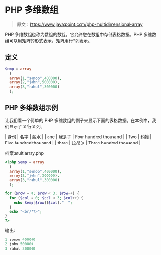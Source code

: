# PHP 多维数组

> 原文：<https://www.javatpoint.com/php-multidimensional-array>

PHP 多维数组也称为数组的数组。它允许您在数组中存储表格数据。PHP 多维数组可以用矩阵的形式表示，矩阵用行*列表示。

## 定义

```php
$emp = array
  (
  array(1,"sonoo",400000),
  array(2,"john",500000),
  array(3,"rahul",300000)
  );

```

## PHP 多维数组示例

让我们看一个简单的 PHP 多维数组的例子来显示下面的表格数据。在本例中，我们显示了 3 行 3 列。

| 身份 | 名字 | 薪水 |
| one | 我是子 | Four hundred thousand |
| Two | 约翰 | Five hundred thousand |
| three | 拉胡尔 | Three hundred thousand |

档案:multiarray.php

```php
<?php $emp = array
  (
  array(1,"sonoo",400000),
  array(2,"john",500000),
  array(3,"rahul",300000)
  );

for ($row = 0; $row < 3; $row++) {
  for ($col = 0; $col < 3; $col++) {
    echo $emp[$row][$col]."  ";
  }
  echo "<br/??>";
}
?>  

```

输出:

```php
1 sonoo 400000 
2 john 500000 
3 rahul 300000 

```